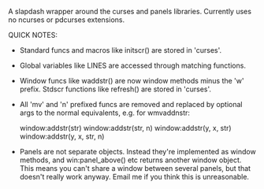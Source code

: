 A slapdash wrapper around the curses and panels libraries.
Currently uses no ncurses or pdcurses extensions.

QUICK NOTES:

* Standard funcs and macros like initscr() are stored in 'curses'.

* Global variables like LINES are accessed through matching functions.

* Window funcs like waddstr() are now window methods minus the 'w' prefix.
  Stdscr functions like refresh() are stored in 'curses'.

* All 'mv' and 'n' prefixed funcs are removed and replaced by optional args to
  the normal equivalents, e.g. for wmvaddnstr:

  window:addstr(str)
  window:addstr(str, n)
  window:addstr(y, x, str)
  window:addstr(y, x, str, n)

* Panels are not separate objects. Instead they're implemented as window
  methods, and win:panel_above() etc returns another window object. This
  means you can't share a window between several panels, but that doesn't
  really work anyway. Email me if you think this is unreasonable.
